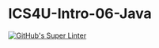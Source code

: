 # ICS4U-Intro-06-Java

[![GitHub's Super Linter](https://github.com/darienrh/ICS4U-Intro-06-Java/workflows/GitHub's%20Super%20Linter/badge.svg)](https://github.com/darienrh/ICS4U-Intro-06-Java/actions)
